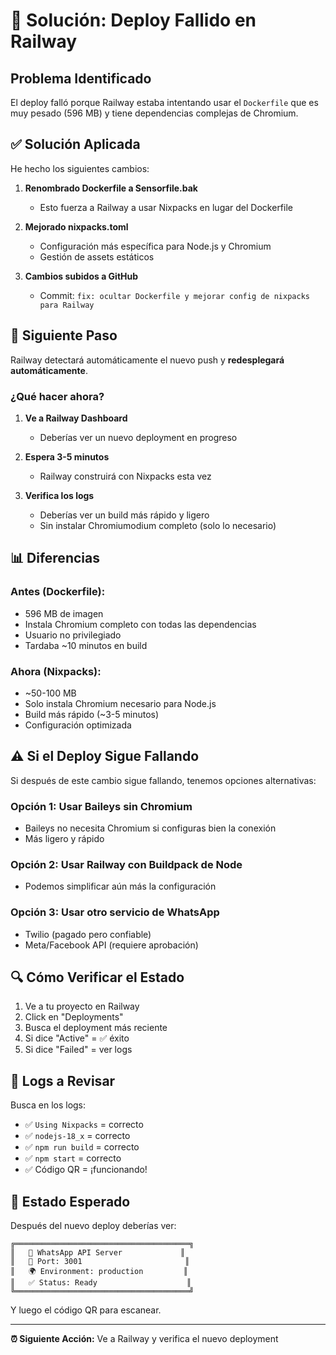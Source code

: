 # 🔧 Solución: Deploy Fallido en Railway

## Problema Identificado

El deploy falló porque Railway estaba intentando usar el `Dockerfile` que es muy pesado (596 MB) y tiene dependencias complejas de Chromium.

## ✅ Solución Aplicada

He hecho los siguientes cambios:

1. **Renombrado Dockerfile a Sensorfile.bak**
   - Esto fuerza a Railway a usar Nixpacks en lugar del Dockerfile

2. **Mejorado nixpacks.toml**
   - Configuración más específica para Node.js y Chromium
   - Gestión de assets estáticos

3. **Cambios subidos a GitHub**
   - Commit: `fix: ocultar Dockerfile y mejorar config de nixpacks para Railway`

## 🚀 Siguiente Paso

Railway detectará automáticamente el nuevo push y **redesplegará automáticamente**.

### ¿Qué hacer ahora?

1. **Ve a Railway Dashboard**
   - Deberías ver un nuevo deployment en progreso

2. **Espera 3-5 minutos**
   - Railway construirá con Nixpacks esta vez

3. **Verifica los logs**
   - Deberías ver un build más rápido y ligero
   - Sin instalar Chromiumodium completo (solo lo necesario)

## 📊 Diferencias

### Antes (Dockerfile):
- 596 MB de imagen
- Instala Chromium completo con todas las dependencias
- Usuario no privilegiado
- Tardaba ~10 minutos en build

### Ahora (Nixpacks):
- ~50-100 MB
- Solo instala Chromium necesario para Node.js
- Build más rápido (~3-5 minutos)
- Configuración optimizada

## ⚠️ Si el Deploy Sigue Fallando

Si después de este cambio sigue fallando, tenemos opciones alternativas:

### Opción 1: Usar Baileys sin Chromium
- Baileys no necesita Chromium si configuras bien la conexión
- Más ligero y rápido

### Opción 2: Usar Railway con Buildpack de Node
- Podemos simplificar aún más la configuración

### Opción 3: Usar otro servicio de WhatsApp
- Twilio (pagado pero confiable)
- Meta/Facebook API (requiere aprobación)

## 🔍 Cómo Verificar el Estado

1. Ve a tu proyecto en Railway
2. Click en "Deployments"
3. Busca el deployment más reciente
4. Si dice "Active" = ✅ éxito
5. Si dice "Failed" = ver logs

## 📝 Logs a Revisar

Busca en los logs:
- ✅ `Using Nixpacks` = correcto
- ✅ `nodejs-18_x` = correcto
- ✅ `npm run build` = correcto
- ✅ `npm start` = correcto
- ✅ Código QR = ¡funcionando!

## 🎯 Estado Esperado

Después del nuevo deploy deberías ver:

```
╔═══════════════════════════════════════╗
║   🚀 WhatsApp API Server             ║
║   📡 Port: 3001                       ║
║   🌍 Environment: production         ║
║   ✅ Status: Ready                    ║
╚═══════════════════════════════════════╝
```

Y luego el código QR para escanear.

---

**⏰ Siguiente Acción:** Ve a Railway y verifica el nuevo deployment

